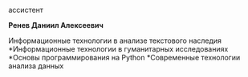 ассистент



**Ренев Даниил Алексеевич**

Информационные технологии в анализе текстового наследия
	*Информационные технологии в гуманитарных исследованиях
	*Основы программирования на Python
	*Современные технологии анализа данных